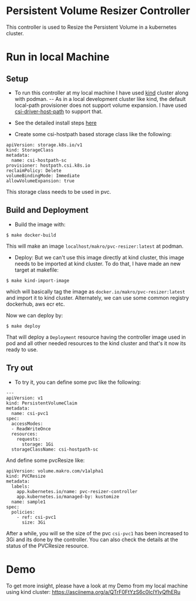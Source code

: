 # Persistent Volume Resizer Controller
This controller is used to Resize the Persistent Volume in a kubernetes cluster.

# Run in local Machine
## Setup
- To run this controller at my local machine I have used [kind](https://kind.sigs.k8s.io/) cluster along with podman.
-- As in  a local development cluster like kind, the default local-path provisioner does not support volume expansion. I have used [csi-driver-host-path](https://github.com/kubernetes-csi/csi-driver-host-path) to support that. 
- See the detailed install steps [here](https://github.com/kubernetes-csi/csi-driver-host-path/blob/master/docs/deploy-1.17-and-later.md)

- Create some csi-hostpath based storage class like the following:

```
apiVersion: storage.k8s.io/v1
kind: StorageClass
metadata:
  name: csi-hostpath-sc
provisioner: hostpath.csi.k8s.io
reclaimPolicy: Delete
volumeBindingMode: Immediate
allowVolumeExpansion: true
```

This storage class needs to be used in pvc.

## Build and Deployment
- Build the image with:
```
$ make docker-build
```
This will make an image `localhost/makro/pvc-resizer:latest` at podman.

- Deploy: But we can't use this image directly at kind cluster, this image needs to be imported at kind cluster. To do that, I have made an new target at makefile:

```
$ make kind-import-image
```

which will basically tag the image as `docker.io/makro/pvc-resizer:latest` and import it to kind cluster.
Alternately, we can use some common registry dockerhub, aws ecr etc.

Now we can deploy by:
```
$ make deploy
```

That will deploy a `Deployment` resource having the controller image used in pod and all other needed resources to the kind cluster and that's it now its ready to use.

## Try out
- To try it, you can define some pvc like the following:

```
---
apiVersion: v1
kind: PersistentVolumeClaim
metadata:
  name: csi-pvc1
spec:
  accessModes:
  - ReadWriteOnce
  resources:
    requests:
      storage: 1Gi
  storageClassName: csi-hostpath-sc 
```
And define some pvcResize like:

```
apiVersion: volume.makro.com/v1alpha1
kind: PVCResize
metadata:
  labels:
    app.kubernetes.io/name: pvc-resizer-controller
    app.kubernetes.io/managed-by: kustomize
  name: sample1
spec:
  policies:
    - ref: csi-pvc1
      size: 3Gi
```

After a while, you will se the size of the pvc `csi-pvc1` has been increased to 3Gi and its done by the controller.
You can also check the details at the status of the PVCResize resource.

# Demo
To get more insight, please have a look at my Demo from my local machine using kind cluster: 
https://asciinema.org/a/QTrF0FtYzS6c0IcIYIyQfhERu